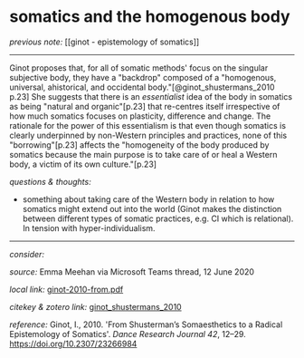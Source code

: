 # somatics and the homogenous body

_previous note:_  [[ginot - epistemology of somatics]]

---

Ginot proposes that, for all of somatic methods' focus on the singular subjective body, they have a "backdrop" composed of a "homogenous, universal, ahistorical, and occidental body."[@ginot_shustermans_2010 p.23] She suggests that there is an _essentialist_ idea of the body in somatics as being "natural and organic"[p.23] that re-centres itself irrespective of how much somatics focuses on plasticity, difference and change. The rationale for the power of this essentialism is that even though somatics is clearly underpinned by non-Western principles and practices, none of this "borrowing"[p.23] affects the "homogeneity of the body produced by somatics because the main purpose is to take care of or heal a Western body, a victim of its own culture."[p.23]


_questions & thoughts:_

- something about taking care of the Western body in relation to how somatics might extend out into the world (Ginot makes the distinction between different types of somatic practices, e.g. CI which is relational). In tension with hyper-individualism. 

--- 

_consider:_ 


_source:_ Emma Meehan via Microsoft Teams thread, 12 June 2020

_local link:_ [ginot-2010-from.pdf](hook://file/lbAfkD39E?p=RHJvcGJveC9BY3Rpb24=&n=ginot-2010-from.pdf)

_citekey & zotero link:_ [ginot_shustermans_2010](zotero://select/items/1_C3ITT6AR)

_reference:_ Ginot, I., 2010. 'From Shusterman’s Somaesthetics to a Radical Epistemology of Somatics'. _Dance Research Journal 42_, 12–29. <https://doi.org/10.2307/23266984>